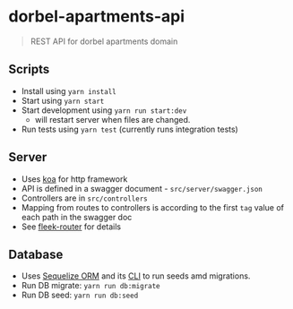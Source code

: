 # dorbel-apartments-api
> REST API for dorbel apartments domain

## Scripts
- Install using ``yarn install``
- Start using ``yarn start``
- Start development using ``yarn run start:dev``
  - will restart server when files are changed.
- Run tests using ``yarn test`` (currently runs integration tests)

## Server
- Uses [koa](http://koajs.com/) for http framework
- API is defined in a swagger document - ``src/server/swagger.json``
- Controllers are in ``src/controllers``
- Mapping from routes to controllers is according to the first ``tag`` value of each path in the swagger doc
- See [fleek-router](https://github.com/fleekjs/fleek-router) for details

## Database
- Uses [Sequelize ORM](https://github.com/sequelize/sequelize) and its [CLI](https://github.com/sequelize/cli) to run seeds amd migrations. 
- Run DB migrate: ``yarn run db:migrate``
- Run DB seed: ``yarn run db:seed``
